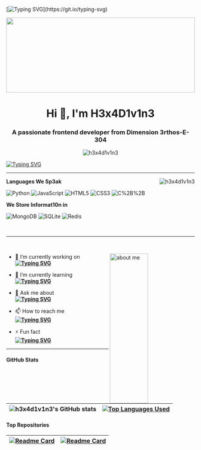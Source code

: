 [![Typing SVG](https://readme-typing-svg.herokuapp.com?font=Fira+Code&weight=300&size=14&duration=10000&multiline=true&repeat=false&width=1000&lines=%E2%88%86%CF%80%C3%B8%C2%A5%C2%A9%C3%A5%C6%92%E2%80%A0%E2%88%91%C5%93%C2%AE%C3%A7%C3%A7%C3%A5%CB%99%CB%9C%CE%A9%C3%A7%2C%C2%B5%C3%A5%C2%B5%E2%88%AB%C3%9F%E2%88%9A%CB%86%C2%A5%E2%88%9A%E2%88%91%C3%A7%C5%93%C2%A9%CE%A9%C2%AE%C3%A5......tuN1ng...tuning....3...-2....!...............................................;++..........................f41l3d...r3trry...c0nn3ct3d.....4cc3pt3d....c0nv3rt1ng....3..2..1.....signal...found......)](https://git.io/typing-svg)

<img src="https://media.tenor.com/esdAT7ZOxsYAAAAd/animation-art.gif" width="100%" height="200px" />

<!-- Intro -->
<h1 align="center">Hi 👋, I'm H3x4D1v1n3</h1>
<h3 align="center">A passionate frontend developer from Dimension 3rthos-E-304</h3>
<p align="center"> <img src="https://komarev.com/ghpvc/?username=h3x4d1v1n3&label=Profile%20views&color=0e75b6&style=flat" alt="h3x4d1v1n3" /> </p>
<!-- about me -->

[![Typing SVG](https://readme-typing-svg.herokuapp.com?font=Sofia+Sans&size=19&duration=2500&pause=500&multiline=true&repeat=false&width=1100&height=700&lines=%C3%A5%C2%B5%E2%88%AB%C3%9F%E2%88%9A%CB%86%C2%A5%E2%88%9A%E2%88%91%C3%A7%C5%93%C2%A9%CE%A9%C2%AE%C3%A5%E2%88%86%CF%80%C3%B8%C2%A5%C2%A9%C3%A5%C6%92%E2%80%A0%E2%88%91%C5%93%C2%AE%C3%A7%C3%A7%C3%A5%CB%99%CB%9C%CE%A9%C3%A7%2C%C2%B5..........%22hHHheeyy....ch3ck+th3+s1gnal.....ar2+we+live%23..S..sir%22...........................;+;+;Hell0+Hum4ns,;+;+;+Greetings+from+Dimension+3rthos-E-304.+I+am+h3x4d1v1n3%2C+I+found+your+signal+from+Dimension+C-137.+After+;learning+some+patterns+1+understood+that+you+are+similar+species+like+us+and+you+like+to+build+ma.y+int.resting+things.+;I+find+this+website+really+c0o0l+as+many+peoples+are+coming+with+new+ideas+and+helping+each+other.+I+would+like+to+be+a+part;of+this+community+and+to+start+my+journey+with...what+you+call+that%3F%3F...open+source+development.;+;On+Dimension+3rthos-E-304%2C+we+communicate+with+the+h.lp+of+many+languages+like+you+do.+%22Python%22+is+0ne+of+th3m.+Currently;I+am+learning+to+speak+React+%26+I+feel+it+is+very+c00ol+and+%E2%88%86%CF%80%C3%B8%C2%A5%C2%A9%C3%A5%C6%92%E2%80%A0%E2%88%91%C5%93+language%2C+don't+ask+me+why.+Other+than+that+I+like;to+speak+in+JavaScript%2C+HTML%2C+CSS.+My+ancestors+used+to+speak+C+%26+CPP+and+my+parents+taught+me+those+languages.+;I+feel+those+are+still+pretty+cool+languages.+1+mostly+use+them+for+coMpiTaTive+c0d1ng.+I+am+not+sure+whether+you+people+have+;this+concept+of+coMpiTaTive+c0d1ng%2C+but+on+our+planet+there+are+competitions+to+solve+coding+puzzles+and+in+one+of+the+competition+;I+got+13th+rank.+Not+that+good%2C+I+know+but+I+like+to+show+off.+Not+sure+if+you+can+relate+with+this+concept.;+;I+have+completed+my+undergrads+with+a+computer+science+degree+and+I+have+2+years+of+release+management+experience+in+the+;corporate+world+of+Dimension+C-137+and+I+am+aware+of+various+concepts+of+software+development+life+cycle+and+DevOps.+;Along+with+that+I+am+familiar+with+various+AWS+concepts+as+well.;+;I+like+to+learn+new+things+and+I+find+lot+of+unique+things+in+humans.+I+would+like+to+tell+you+that+after+learning+;many+things+from+humans+1+have+built+various+projects+like+you+peopl3+have.+Feel+f.ee+to+go+through+my+repositories.+;+;+;%E2%88%AB%C3%9F%E2%88%9A%CB%86%C2%A5%E2%88%9A%E2%88%91%C3%A7%C5%93%C2%A9%CE%A9%2C;H3x4d1v1n3)](https://git.io/typing-svg)

<hr>

<p><img align="right" src="https://github-readme-streak-stats.herokuapp.com/?user=h3x4d1v1n3&theme=dark" alt="h3x4d1v1n3" /></p>

**Languages We Sp3ak**

![Python](https://img.shields.io/badge/python-3670A0?style=for-the-badge&logo=python&logoColor=ffdd54)
![JavaScript](https://img.shields.io/badge/javascript-%23323330.svg?style=for-the-badge&logo=javascript&logoColor=%23F7DF1E)
![HTML5](https://img.shields.io/badge/html5-%23E34F26.svg?style=for-the-badge&logo=html5&logoColor=white)
![CSS3](https://img.shields.io/badge/css3-%231572B6.svg?style=for-the-badge&logo=css3&logoColor=white)
![C%2B%2B](https://img.shields.io/badge/C%2B%2B-00599C?style=for-the-badge&logo=c%2B%2B&logoColor=white)

**We Store Informat10n in**

![MongoDB](https://img.shields.io/badge/MongoDB-%234ea94b.svg?style=for-the-badge&logo=mongodb&logoColor=white)
![SQLite](https://img.shields.io/badge/sqlite-%2307405e.svg?style=for-the-badge&logo=sqlite&logoColor=white)
![Redis](https://img.shields.io/badge/redis-%23DD0031.svg?&style=for-the-badge&logo=redis&logoColor=white)

<br> 

<hr>
<br> 
<p><img align="right" width="45%" height="400px"  src="https://i.pinimg.com/originals/a0/41/a4/a041a46bc59f2a35a88ad59408bf8e34.gif" alt="about me" /> </p>

- 🔭 I’m currently working on <br>
**[![Typing SVG](https://readme-typing-svg.herokuapp.com?font=Fira+Code&pause=1000&repeat=false&width=435&lines=Facebook+Front+End+Clone)](https://git.io/typing-svg)**

- 🌱 I’m currently learning  <br>
**[![Typing SVG](https://readme-typing-svg.herokuapp.com?font=Fira+Code&pause=1000&repeat=false&width=435&lines=React)](https://git.io/typing-svg)**

- 💬 Ask me about  <br>
**[![Typing SVG](https://readme-typing-svg.herokuapp.com?font=Fira+Code&pause=1000&repeat=false&width=435&lines=Python)](https://git.io/typing-svg)**

- 📫 How to reach me  <br>
**[![Typing SVG](https://readme-typing-svg.herokuapp.com?font=Fira+Code&pause=1000&repeat=false&width=435&lines=h3x4d1v1n3%40gmail.com)](https://git.io/typing-svg)**

- ⚡ Fun fact  <br>
**[![Typing SVG](https://readme-typing-svg.herokuapp.com?font=Fira+Code&weight=600&pause=1000&width=435&lines=EARTH+IS+NOT+FLAT)](https://git.io/typing-svg)**

<hr>

#### GitHub Stats

| ![h3x4d1v1n3's GitHub stats](https://github-readme-stats.vercel.app/api?username=h3x4d1v1n3&show_icons=true&theme=merko) | [![Top Languages Used](https://github-readme-stats.vercel.app/api/top-langs/?username=h3x4d1v1n3&show_icons=true&theme=dracula&layout=compact)](https://github.com/h3x4d1v1n3/github-readme-stats) |
| ------------- | ------------- |

#### Top Repositories

| [![Readme Card](https://github-readme-stats.vercel.app/api/pin/?username=h3x4d1v1n3&repo=technical_analysis&show_icons=true&theme=dracula)](https://github.com/h3x4d1v1n3/technical_analysis) | [![Readme Card](https://github-readme-stats.vercel.app/api/pin/?username=h3x4d1v1n3&repo=technical_analysis&show_icons=true&theme=dracula)](https://github.com/h3x4d1v1n3/technical_analysis)  |
| ------------- | ------------- |


